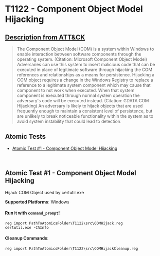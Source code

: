 # T1122 - Component Object Model Hijacking
## [Description from ATT&CK](https://attack.mitre.org/wiki/Technique/T1122)
<blockquote>The Component Object Model (COM) is a system within Windows to enable interaction between software components through the operating system. (Citation: Microsoft Component Object Model) Adversaries can use this system to insert malicious code that can be executed in place of legitimate software through hijacking the COM references and relationships as a means for persistence. Hijacking a COM object requires a change in the Windows Registry to replace a reference to a legitimate system component which may cause that component to not work when executed. When that system component is executed through normal system operation the adversary's code will be executed instead. (Citation: GDATA COM Hijacking) An adversary is likely to hijack objects that are used frequently enough to maintain a consistent level of persistence, but are unlikely to break noticeable functionality within the system as to avoid system instability that could lead to detection.</blockquote>

## Atomic Tests

- [Atomic Test #1 - Component Object Model Hijacking](#atomic-test-1---component-object-model-hijacking)


<br/>

## Atomic Test #1 - Component Object Model Hijacking
Hijack COM Object used by certutil.exe

**Supported Platforms:** Windows


#### Run it with `command_prompt`! 
```
reg import PathToAtomicsFolder\T1122\src\COMHijack.reg
certutil.exe -CAInfo
```


#### Cleanup Commands:
```
reg import PathToAtomicsFolder\T1122\src\COMHijackCleanup.reg
```

<br/>
